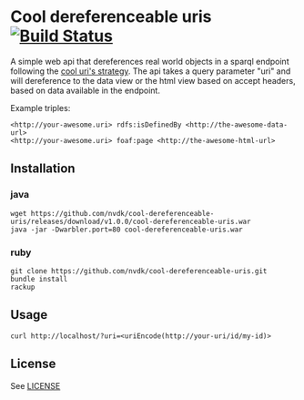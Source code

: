 # Cool dereferenceable uris [![Build Status](https://travis-ci.org/nvdk/cool-dereferenceable-uris.svg?branch=master)](https://travis-ci.org/nvdk/cool-dereferenceable-uris)

A simple web api that dereferences real world objects in a sparql endpoint following the [cool uri's strategy](http://www.w3.org/TR/cooluris/).
The api takes a query parameter "uri" and will dereference to the data view or the html view based on accept headers, based on data available in the endpoint.

Example triples:

```
<http://your-awesome.uri> rdfs:isDefinedBy <http://the-awesome-data-url>
<http://your-awesome.uri> foaf:page <http://the-awesome-html-url>
```

## Installation 
### java
```
wget https://github.com/nvdk/cool-dereferenceable-uris/releases/download/v1.0.0/cool-dereferenceable-uris.war
java -jar -Dwarbler.port=80 cool-dereferenceable-uris.war 
```

### ruby
```
git clone https://github.com/nvdk/cool-dereferenceable-uris.git
bundle install
rackup
```

## Usage
`curl http://localhost/?uri=<uriEncode(http://your-uri/id/my-id)>`


## License
See [LICENSE](LICENSE)
